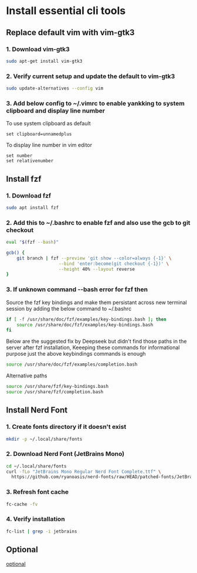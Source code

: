 # Install essential cli tools

## Replace default vim with vim-gtk3

### 1. Download vim-gtk3

```bash
sudo apt-get install vim-gtk3
```

### 2. Verify current setup and update the default to vim-gtk3

```bash
sudo update-alternatives --config vim
```

### 3. Add below config to ~/.vimrc to enable yankking to system clipboard and display line number

To use system clipboard as default

```vim
set clipboard=unnamedplus
```

To display line number in vim editor

```vim
set number
set relativenumber
```

## Install fzf

### 1. Download fzf

```bash
sudo apt install fzf
```

### 2. Add this to ~/.bashrc to enable fzf and also use the gcb to git checkout

```bash
eval "$(fzf --bash)"

gcb() {
    git branch | fzf --preview 'git show --color=always {-1}' \
                    --bind 'enter:become(git checkout {-1})' \
                    --height 40% --layout reverse
}
```

### 3. If unknown command --bash error for fzf then

Source the fzf key bindings and make them persistant across new terminal session by adding the below command to ~/.bashrc

```bash
if [ -f /usr/share/doc/fzf/examples/key-bindings.bash ]; then
    source /usr/share/doc/fzf/examples/key-bindings.bash
fi
```

Below are the suggested fix by Deepseek but didn't find those paths in the server after fzf installation, Keeeping these commands for informational purpose just the above keybindings commands is enough

```bash
source /usr/share/doc/fzf/examples/completion.bash
```

Alternative paths

```bash
source /usr/share/fzf/key-bindings.bash
source /usr/share/fzf/completion.bash
```

## Install Nerd Font

### 1. Create fonts directory if it doesn't exist

```bash
mkdir -p ~/.local/share/fonts
```

### 2. Download Nerd Font (JetBrains Mono)

```bash
cd ~/.local/share/fonts
curl -fLo "JetBrains Mono Regular Nerd Font Complete.ttf" \
  https://github.com/ryanoasis/nerd-fonts/raw/HEAD/patched-fonts/JetBrainsMono/Ligatures/Regular/JetBrainsMonoNerdFont-Regular.ttf
```

### 3. Refresh font cache

```bash
fc-cache -fv
```

### 4. Verify installation

```bash
fc-list | grep -i jetbrains
```

## Optional

[optional](optional.md)
